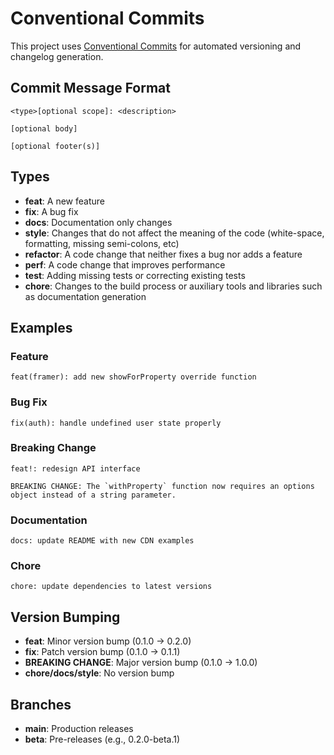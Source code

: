 # Conventional Commits

This project uses [Conventional Commits](https://conventionalcommits.org/) for automated versioning and changelog generation.

## Commit Message Format

```
<type>[optional scope]: <description>

[optional body]

[optional footer(s)]
```

## Types

- **feat**: A new feature
- **fix**: A bug fix
- **docs**: Documentation only changes
- **style**: Changes that do not affect the meaning of the code (white-space, formatting, missing semi-colons, etc)
- **refactor**: A code change that neither fixes a bug nor adds a feature
- **perf**: A code change that improves performance
- **test**: Adding missing tests or correcting existing tests
- **chore**: Changes to the build process or auxiliary tools and libraries such as documentation generation

## Examples

### Feature

```
feat(framer): add new showForProperty override function
```

### Bug Fix

```
fix(auth): handle undefined user state properly
```

### Breaking Change

```
feat!: redesign API interface

BREAKING CHANGE: The `withProperty` function now requires an options object instead of a string parameter.
```

### Documentation

```
docs: update README with new CDN examples
```

### Chore

```
chore: update dependencies to latest versions
```

## Version Bumping

- **feat**: Minor version bump (0.1.0 → 0.2.0)
- **fix**: Patch version bump (0.1.0 → 0.1.1)
- **BREAKING CHANGE**: Major version bump (0.1.0 → 1.0.0)
- **chore/docs/style**: No version bump

## Branches

- **main**: Production releases
- **beta**: Pre-releases (e.g., 0.2.0-beta.1)
